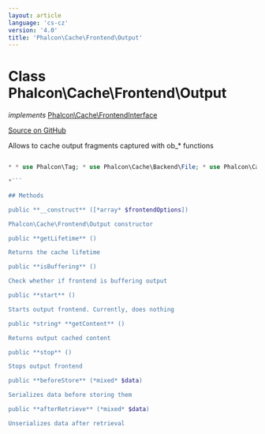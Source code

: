 ```yaml
---
layout: article
language: 'cs-cz'
version: '4.0'
title: 'Phalcon\Cache\Frontend\Output'
---
```


# Class **Phalcon\Cache\Frontend\Output**

*implements* [Phalcon\Cache\FrontendInterface](api/Phalcon_Cache_FrontendInterface)

<a href="https://github.com/phalcon/cphalcon/tree/v4.0.0/phalcon/cache/frontend/output.zep" class="btn btn-default btn-sm">Source on GitHub</a>

Allows to cache output fragments captured with ob_* functions

```php <?php

* * use Phalcon\Tag; * use Phalcon\Cache\Backend\File; * use Phalcon\Cache\Frontend\Output; * * // Create an Output frontend. Cache the files for 2 days * $frontCache = new Output( * [ * "lifetime" => 172800, * ] * ); * * // Create the component that will cache from the "Output" to a "File" backend * // Set the cache file directory - it's important to keep the "/" at the end of * // the value for the folder * $cache = new File( * $frontCache, * [ * "cacheDir" => "../app/cache/", * ] * ); * * // Get/Set the cache file to ../app/cache/my-cache.html * $content = $cache->start("my-cache.html"); * * // If $content is null then the content will be generated for the cache * if (null === $content) { * // Print date and time * echo date("r"); * * // Generate a link to the sign-up action * echo Tag::linkTo( * [ * "user/signup", * "Sign Up", * "class" => "signup-button", * ] * ); * * // Store the output into the cache file * $cache->save(); * } else { * // Echo the cached output * echo $content; * }

*```

## Methods

public **__construct** ([*array* $frontendOptions])

Phalcon\Cache\Frontend\Output constructor

public **getLifetime** ()

Returns the cache lifetime

public **isBuffering** ()

Check whether if frontend is buffering output

public **start** ()

Starts output frontend. Currently, does nothing

public *string* **getContent** ()

Returns output cached content

public **stop** ()

Stops output frontend

public **beforeStore** (*mixed* $data)

Serializes data before storing them

public **afterRetrieve** (*mixed* $data)

Unserializes data after retrieval